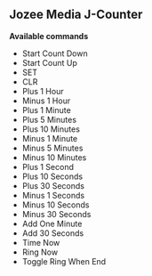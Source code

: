 ## Jozee Media J-Counter

**Available commands**

* Start Count Down
* Start Count Up
* SET
* CLR
* Plus 1 Hour
* Minus 1 Hour
* Plus 1 Minute
* Plus 5 Minutes
* Plus 10 Minutes
* Minus 1 Minute
* Minus 5 Minutes
* Minus 10 Minutes
* Plus 1 Second
* Plus 10 Seconds
* Plus 30 Seconds
* Minus 1 Seconds
* Minus 10 Seconds
* Minus 30 Seconds
* Add One Minute
* Add 30 Seconds
* Time Now
* Ring Now
* Toggle Ring When End